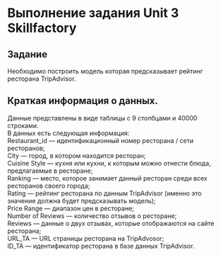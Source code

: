 # Выполнение задания Unit 3 Skillfactory

## Задание

Необходимо построить модель которая предсказывает рейтинг ресторана TripAdvisor.

## Краткая информация о данных. 
Данные представлены в виде таблицы с 9 столбцами и 40000 строками.   
В данных есть следующая информация:  
Restaurant_id — идентификационный номер ресторана / сети ресторанов;  
City — город, в котором находится ресторан;  
Cuisine Style — кухня или кухни, к которым можно отнести блюда, предлагаемые в ресторане;  
Ranking — место, которое занимает данный ресторан среди всех ресторанов своего города;  
Rating — рейтинг ресторана по данным TripAdvisor (именно это значение должна будет предсказывать модель);  
Price Range — диапазон цен в ресторане;  
Number of Reviews — количество отзывов о ресторане;  
Reviews — данные о двух отзывах, которые отображаются на сайте ресторана;  
URL_TA — URL страницы ресторана на TripAdvosor;  
ID_TA — идентификатор ресторана в базе данных TripAdvisor.  

